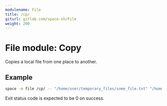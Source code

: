 ```yaml
---
modulename: File
title: /cp/
giturl: gitlab.com/space-sh/File
weight: 200
---
```

# File module: Copy

Copies a local file from one place to another.  


## Example

```sh
space -m file /cp/ -- "/home/user/temporary_files/some_file.txt" "/home/user/temporary_files/copy.txt"
```

Exit status code is expected to be 0 on success.
